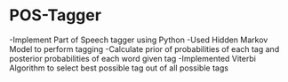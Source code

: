# POS-Tagger
-Implement Part of Speech tagger using Python 
-Used Hidden Markov Model to perform tagging 
-Calculate prior of probabilities of each tag and posterior probabilities of each word given tag -Implemented Viterbi Algorithm to select best possible tag out of all possible tags